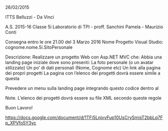 26/02/2015

ITTS Belluzzi - Da Vinci

A.S. 2015-16
Classe 5i
Laboratorio di TPI - proff. Sanchini Pamela - Maurizio Conti

Consegna entro le ore 21.00 del 3 Marzo 2016
Nome Progetto Visual Studio: cognome.nome.5i.SitoPersonale

Descrizione: Realizzare un progetto Web con Asp.NET MVC che:
Abbia una landing page iniziale dove sono presenti:
La foto personale (o un avatar stilizzato) 
Un po’ di dati personali (Nome, Cognome etc)
Un link alla pagina dei propri progetti
La pagina con l’elenco dei progetti dovrà essere simile a questa


Prevedere un menu sulla landing page integrando questo codice dentro al <body>


Note.
L’elenco dei progetti dovrà essere su file XML secondo queste regole

Buon Lavoro!


https://docs.google.com/document/d/1TFi5LnivvFup10UsCrySmisT2bbLq7Fp_XPVfo5Y3yc
